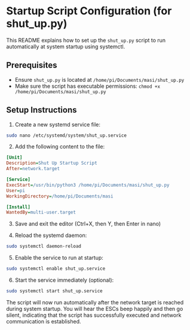 # Startup Script Configuration (for shut_up.py)

This README explains how to set up the `shut_up.py` script to run automatically at system startup using systemctl.

## Prerequisites

- Ensure `shut_up.py` is located at `/home/pi/Documents/masi/shut_up.py`
- Make sure the script has executable permissions: `chmod +x /home/pi/Documents/masi/shut_up.py`

## Setup Instructions

1. Create a new systemd service file:

```bash
sudo nano /etc/systemd/system/shut_up.service
```

2. Add the following content to the file:

```ini
[Unit]
Description=Shut Up Startup Script
After=network.target

[Service]
ExecStart=/usr/bin/python3 /home/pi/Documents/masi/shut_up.py
User=pi
WorkingDirectory=/home/pi/Documents/masi

[Install]
WantedBy=multi-user.target
```

3. Save and exit the editor (Ctrl+X, then Y, then Enter in nano)

4. Reload the systemd daemon:

```bash
sudo systemctl daemon-reload
```

5. Enable the service to run at startup:

```bash
sudo systemctl enable shut_up.service
```

6. Start the service immediately (optional):

```bash
sudo systemctl start shut_up.service
```

The script will now run automatically after the network target is reached during system startup.
You will hear the ESCs beep happily and then go silent, indicating that the script has successfully executed and network communication is established.
